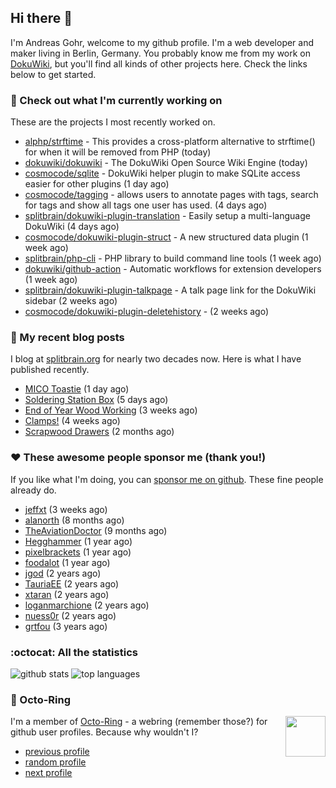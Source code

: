 ## Hi there :wave:

I'm Andreas Gohr, welcome to my github profile. I'm a web developer and maker living in Berlin, Germany. You probably know me from my work on [DokuWiki](https://github.com/splitbrain/dokuwiki), but you'll find all kinds of other projects here. Check the links below to get started.

### :hammer: Check out what I'm currently working on

These are the projects I most recently worked on.


- [alphp/strftime](https://github.com/alphp/strftime) - This provides a cross-platform alternative to strftime() for when it will be removed from PHP (today)
- [dokuwiki/dokuwiki](https://github.com/dokuwiki/dokuwiki) - The DokuWiki Open Source Wiki Engine (today)
- [cosmocode/sqlite](https://github.com/cosmocode/sqlite) - DokuWiki helper plugin to make SQLite access easier for other plugins (1 day ago)
- [cosmocode/tagging](https://github.com/cosmocode/tagging) - allows users to annotate pages with tags, search for tags and show all tags one user has used. (4 days ago)
- [splitbrain/dokuwiki-plugin-translation](https://github.com/splitbrain/dokuwiki-plugin-translation) - Easily setup a multi-language DokuWiki (4 days ago)
- [cosmocode/dokuwiki-plugin-struct](https://github.com/cosmocode/dokuwiki-plugin-struct) - A new structured data plugin (1 week ago)
- [splitbrain/php-cli](https://github.com/splitbrain/php-cli) - PHP library to build command line tools (1 week ago)
- [dokuwiki/github-action](https://github.com/dokuwiki/github-action) - Automatic workflows for extension developers (1 week ago)
- [splitbrain/dokuwiki-plugin-talkpage](https://github.com/splitbrain/dokuwiki-plugin-talkpage) - A talk page link for the DokuWiki sidebar (2 weeks ago)
- [cosmocode/dokuwiki-plugin-deletehistory](https://github.com/cosmocode/dokuwiki-plugin-deletehistory) -  (2 weeks ago)

### :scroll: My recent blog posts

I blog at [splitbrain.org](https://www.splitbrain.org) for nearly two decades now. Here is what I have published recently.


- [MICO Toastie](https://www.splitbrain.org/blog/2024-01/25-mico_toastie) (1 day ago)
- [Soldering Station Box](https://www.splitbrain.org/blog/2024-01/21-soldering_station_box) (5 days ago)
- [End of Year Wood Working](https://www.splitbrain.org/blog/2023-12/31-end-of-year-woodworking) (3 weeks ago)
- [Clamps!](https://www.splitbrain.org/blog/2023-12/28-clamps) (4 weeks ago)
- [Scrapwood Drawers](https://www.splitbrain.org/blog/2023-11/10-scrapwood_drawers) (2 months ago)

### :hearts:️ These awesome people sponsor me (thank you!)

If you like what I'm doing, you can [sponsor me on github](https://github.com/sponsors/splitbrain). These fine people already do.


- [jeffxt](https://github.com/jeffxt) (3 weeks ago)
- [alanorth](https://github.com/alanorth) (8 months ago)
- [TheAviationDoctor](https://github.com/TheAviationDoctor) (9 months ago)
- [Hegghammer](https://github.com/Hegghammer) (1 year ago)
- [pixelbrackets](https://github.com/pixelbrackets) (1 year ago)
- [foodalot](https://github.com/foodalot) (1 year ago)
- [jgod](https://github.com/jgod) (2 years ago)
- [TauriaEE](https://github.com/TauriaEE) (2 years ago)
- [xtaran](https://github.com/xtaran) (2 years ago)
- [loganmarchione](https://github.com/loganmarchione) (2 years ago)
- [nuess0r](https://github.com/nuess0r) (2 years ago)
- [grtfou](https://github.com/grtfou) (3 years ago)

### :octocat: All the statistics

 ![github stats](https://github-readme-stats.vercel.app/api?username=splitbrain&show_icons=true&hide_title=true)
![top languages](https://github-readme-stats.vercel.app/api/top-langs/?username=splitbrain&layout=compact)


### :octopus: Octo-Ring

<img width="64" height="65" src="https://octo-ring.com/static/img/octo.png" align="right" alt="">

I'm a member of [Octo-Ring](https://octo-ring.com/) - a webring (remember those?) for github user profiles. Because why wouldn't I? 

* [previous profile](https://octo-ring.com/p/splitbrain/prev)
* [random profile](https://octo-ring.com/p/splitbrain/random)
* [next profile](https://octo-ring.com/p/splitbrain/next)

